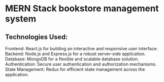 # MERN Stack bookstore management system

## Technologies Used:
Frontend: React.js for building an interactive and responsive user interface.<br/>
Backend: Node.js and Express.js for a robust server-side application.<br/>
Database: MongoDB for a flexible and scalable database solution.<br/>
Authentication: Secure user authentication and authorization mechanisms.<br/>
State Management: Redux for efficient state management across the application.
